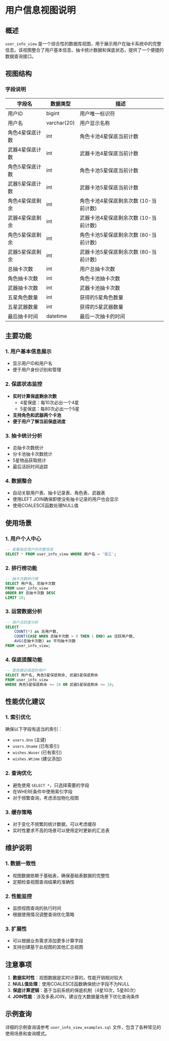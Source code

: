 # 用户信息视图说明

## 概述

`user_info_view` 是一个综合性的数据库视图，用于展示用户在抽卡系统中的完整信息。该视图整合了用户基本信息、抽卡统计数据和保底状态，提供了一个便捷的数据查询接口。

## 视图结构

### 字段说明

| 字段名 | 数据类型 | 描述 |
|--------|----------|------|
| 用户ID | bigint | 用户唯一标识符 |
| 用户名 | varchar(20) | 用户显示名称 |
| 角色4星保底计数 | int | 角色卡池4星保底当前计数 |
| 武器4星保底计数 | int | 武器卡池4星保底当前计数 |
| 角色5星保底计数 | int | 角色卡池5星保底当前计数 |
| 武器5星保底计数 | int | 武器卡池5星保底当前计数 |
| 角色4星保底剩余 | int | 角色卡池4星保底剩余次数 (10-当前计数) |
| 武器4星保底剩余 | int | 武器卡池4星保底剩余次数 (10-当前计数) |
| 角色5星保底剩余 | int | 角色卡池5星保底剩余次数 (80-当前计数) |
| 武器5星保底剩余 | int | 武器卡池5星保底剩余次数 (80-当前计数) |
| 总抽卡次数 | int | 用户总抽卡次数 |
| 角色抽卡次数 | int | 角色卡池抽卡次数 |
| 武器抽卡次数 | int | 武器卡池抽卡次数 |
| 五星角色数量 | int | 获得的5星角色数量 |
| 五星武器数量 | int | 获得的5星武器数量 |
| 最后抽卡时间 | datetime | 最后一次抽卡的时间 |

## 主要功能

### 1. 用户基本信息展示
- 显示用户ID和用户名
- 便于用户身份识别和管理

### 2. 保底状态监控
- **实时计算保底剩余次数**
  - 4星保底：每10次必出一个4星
  - 5星保底：每80次必出一个5星
- **支持角色和武器两个卡池**
- **便于用户了解当前保底进度**

### 3. 抽卡统计分析
- 总抽卡次数统计
- 分卡池抽卡次数统计
- 5星物品获取统计
- 最后活跃时间追踪

### 4. 数据整合
- 自动关联用户表、抽卡记录表、角色表、武器表
- 使用LEFT JOIN确保即使没有抽卡记录的用户也会显示
- 使用COALESCE函数处理NULL值

## 使用场景

### 1. 用户个人中心
```sql
-- 查看指定用户的完整信息
SELECT * FROM user_info_view WHERE 用户名 = '张三';
```

### 2. 排行榜功能
```sql
-- 抽卡次数排行榜
SELECT 用户名, 总抽卡次数 
FROM user_info_view 
ORDER BY 总抽卡次数 DESC 
LIMIT 10;
```

### 3. 运营数据分析
```sql
-- 用户活跃度分析
SELECT 
    COUNT(*) as 总用户数,
    COUNT(CASE WHEN 总抽卡次数 > 0 THEN 1 END) as 活跃用户数,
    AVG(总抽卡次数) as 平均抽卡次数
FROM user_info_view;
```

### 4. 保底提醒功能
```sql
-- 查找接近保底的用户
SELECT 用户名, 角色5星保底剩余, 武器5星保底剩余
FROM user_info_view 
WHERE 角色5星保底剩余 <= 10 OR 武器5星保底剩余 <= 10;
```

## 性能优化建议

### 1. 索引优化
确保以下字段有适当的索引：
- `users.Uno` (主键)
- `users.Uname` (已有索引)
- `wishes.Wuser` (已有索引)
- `wishes.Wtime` (建议添加)

### 2. 查询优化
- 避免使用 `SELECT *`，只选择需要的字段
- 在WHERE条件中使用索引字段
- 对于频繁查询，考虑添加物化视图

### 3. 缓存策略
- 对于变化不频繁的统计数据，可以考虑缓存
- 实时性要求不高的场景可以使用定时更新的汇总表

## 维护说明

### 1. 数据一致性
- 视图数据依赖于基础表，确保基础表数据的完整性
- 定期检查视图查询结果的准确性

### 2. 性能监控
- 监控视图查询的执行时间
- 根据使用情况调整查询优化策略

### 3. 扩展性
- 可以根据业务需求添加更多计算字段
- 支持创建基于此视图的其他汇总视图

## 注意事项

1. **数据实时性**：视图数据是实时计算的，性能开销相对较大
2. **NULL值处理**：使用COALESCE函数确保统计字段不为NULL
3. **保底计算逻辑**：基于当前系统的保底机制（4星10次，5星80次）
4. **JOIN性能**：涉及多表JOIN，建议在大数据量场景下优化查询条件

## 示例查询

详细的示例查询请参考 `user_info_view_examples.sql` 文件，包含了各种常见的使用场景和查询模式。 